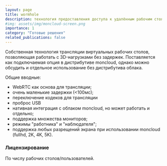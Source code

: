 ```yaml
---
layout: page
title: wormhole
description: технология предоставления доступа к удалённым рабочим столам
#img: assets/img/moncloud-screen.png
importance: 1
category: "Готовые решения"
related_publications: false
---
```


Собственная технология трансляции виртуальных рабочих столов, позволяющая работать с 3D-нагрузками без задержек. Поставляется как подключаемая опция в дистрибутиве moncloud, однако можно обсудить и отдельное использование без дистрибутива облака.

Общие вводные: 
  - WebRTC как основа для трансляции; 
  - очень маленькие задержки (<100мс);
  - переключение кодеков для трансляции
  - проброс USB
  - нативная интеграция с облаком moncloud, но может работать и отдельно;
  - поддержка множества мониторов;
  - режимы "работника" и "наблюдателя";
  - поддержка любых разрещений экрана при использовании moncloud (fullhd, 2K, 4K, 5K).

### Лицензирование

По числу рабочих столов/пользователей.
